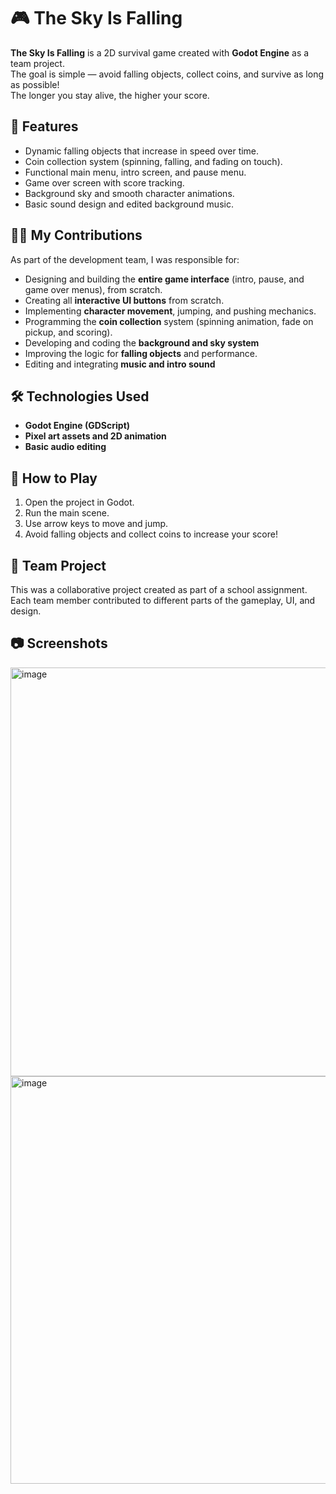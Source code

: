 # 🎮 The Sky Is Falling

**The Sky Is Falling** is a 2D survival game created with **Godot Engine** as a team project.  
The goal is simple — avoid falling objects, collect coins, and survive as long as possible!  
The longer you stay alive, the higher your score.

## 🧩 Features

- Dynamic falling objects that increase in speed over time.  
- Coin collection system (spinning, falling, and fading on touch).  
- Functional main menu, intro screen, and pause menu.  
- Game over screen with score tracking.  
- Background sky and smooth character animations.  
- Basic sound design and edited background music.  

## 👨‍💻 My Contributions

As part of the development team, I was responsible for:

- Designing and building the **entire game interface** (intro, pause, and game over menus), from scratch.  
- Creating all **interactive UI buttons** from scratch.  
- Implementing **character movement**, jumping, and pushing mechanics.  
- Programming the **coin collection** system (spinning animation, fade on pickup, and scoring).  
- Developing and coding the **background and sky system**  
- Improving the logic for **falling objects** and performance.  
- Editing and integrating **music and intro sound**  

## 🛠️ Technologies Used
- **Godot Engine (GDScript)**  
- **Pixel art assets and 2D animation**  
- **Basic audio editing**  

## 🚀 How to Play
1. Open the project in Godot.
2. Run the main scene.
3. Use arrow keys to move and jump.
4. Avoid falling objects and collect coins to increase your score!

## 👥 Team Project
This was a collaborative project created as part of a school assignment.  
Each team member contributed to different parts of the gameplay, UI, and design.

## 📷 Screenshots
<img width="1150" height="654" alt="image" src="https://github.com/user-attachments/assets/2aa31acb-1149-47c7-968b-a78ed923cbb1" />
<img width="1157" height="652" alt="image" src="https://github.com/user-attachments/assets/ceade9ee-4b38-46c1-a022-e82108af8039" />


